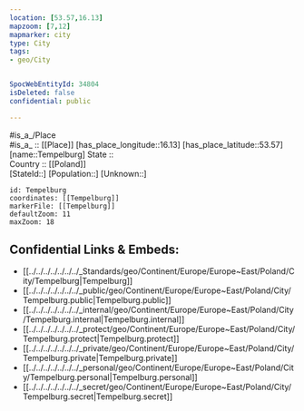 ```yaml
---
location: [53.57,16.13] 
mapzoom: [7,12] 
mapmarker: city 
type: City
tags:
- geo/City


SpocWebEntityId: 34804
isDeleted: false
confidential: public

---
```

#is_a_/Place  
#is_a_ :: [[Place]] 
[has_place_longitude::16.13] 
[has_place_latitude::53.57] 
[name::Tempelburg] 
State ::  
Country :: [[Poland]]  
[StateId::] 
[Population::] 
[Unknown::] 


```leaflet
id: Tempelburg
coordinates: [[Tempelburg]] 
markerFile: [[Tempelburg]] 
defaultZoom: 11 
maxZoom: 18
```


## Confidential Links & Embeds: 
- [[../../../../../../../_Standards/geo/Continent/Europe/Europe~East/Poland/City/Tempelburg|Tempelburg]] 
- [[../../../../../../../_public/geo/Continent/Europe/Europe~East/Poland/City/Tempelburg.public|Tempelburg.public]] 
- [[../../../../../../../_internal/geo/Continent/Europe/Europe~East/Poland/City/Tempelburg.internal|Tempelburg.internal]] 
- [[../../../../../../../_protect/geo/Continent/Europe/Europe~East/Poland/City/Tempelburg.protect|Tempelburg.protect]] 
- [[../../../../../../../_private/geo/Continent/Europe/Europe~East/Poland/City/Tempelburg.private|Tempelburg.private]] 
- [[../../../../../../../_personal/geo/Continent/Europe/Europe~East/Poland/City/Tempelburg.personal|Tempelburg.personal]] 
- [[../../../../../../../_secret/geo/Continent/Europe/Europe~East/Poland/City/Tempelburg.secret|Tempelburg.secret]] 
